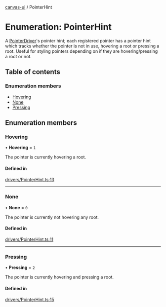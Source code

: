 [canvas-ui](../README.md) / PointerHint

# Enumeration: PointerHint

A [PointerDriver](../classes/pointerdriver.md)'s pointer hint; each registered pointer has a pointer
hint which tracks whether the pointer is not in use, hovering a root or
pressing a root. Useful for styling pointers depending on if they are
hovering/pressing a root or not.

## Table of contents

### Enumeration members

- [Hovering](pointerhint.md#hovering)
- [None](pointerhint.md#none)
- [Pressing](pointerhint.md#pressing)

## Enumeration members

### Hovering

• **Hovering** = `1`

The pointer is currently hovering a root.

#### Defined in

[drivers/PointerHint.ts:13](https://github.com/playkostudios/canvas-ui/blob/84bdd1a/src/drivers/PointerHint.ts#L13)

___

### None

• **None** = `0`

The pointer is currently not hovering any root.

#### Defined in

[drivers/PointerHint.ts:11](https://github.com/playkostudios/canvas-ui/blob/84bdd1a/src/drivers/PointerHint.ts#L11)

___

### Pressing

• **Pressing** = `2`

The pointer is currently hovering and pressing a root.

#### Defined in

[drivers/PointerHint.ts:15](https://github.com/playkostudios/canvas-ui/blob/84bdd1a/src/drivers/PointerHint.ts#L15)
